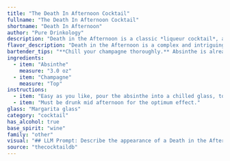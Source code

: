 ```yaml
---
title: "The Death In Afternoon Cocktail"
fullname: "The Death In Afternoon Cocktail"
shortname: "Death In Afternoon"
author: "Pure Drinkology"
description: "Death in the Afternoon is a classic *liqueur cocktail*, a category that combines spirits with other flavors, often sweet or herbal.  Created by Ernest Hemingway, the drink  combines the anise-flavored absinthe with champagne, reflecting Hemingway's fondness for both. "
flavor_description: "Death in the Afternoon is a complex and intriguing cocktail.  The Absinthe provides a strong, herbal, and slightly anise-flavored base, with notes of licorice and wormwood. The Champagne adds a touch of sweetness and effervescence, creating a delicate balance between the bitter and the sweet. The result is a unique and memorable cocktail that is both refreshing and challenging, reflecting its literary namesake. "
bartender_tips: "**Chill your champagne thoroughly.** Absinthe is already chilled, so you want the champagne to be as cold as possible to keep the drink refreshing.  **Use a high-quality absinthe.**  This is the star of the show!  **Pour the absinthe first, then top with champagne.** This ensures proper layering and preserves the absinthe's aroma. **Garnish with a sugar cube or a lemon twist** for an elegant touch. "
ingredients:
  - item: "Absinthe"
    measure: "3.0 oz"
  - item: "Champagne"
    measure: "Top"
instructions:
  - item: "Easy as you like, pour the absinthe into a chilled glass, top with champagne."
  - item: "Must be drunk mid afternoon for the optimum effect."
glass: "Margarita glass"
category: "cocktail"
has_alcohol: true
base_spirit: "wine"
family: "other"
visual: "## LLM Prompt: Describe the appearance of a Death in the Afternoon cocktail. **Imagine a tall, slender champagne flute filled with a pale, ethereal liquid. The top layer is a shimmering, almost translucent pale gold, reminiscent of moonlight on water. As you look deeper, the golden hue gradually fades into a deeper, more mysterious green, like a secret hidden beneath the surface.  This green, the color of Absinthe, swirls and dances in the bottom of the glass, creating an alluring contrast with the sparkling champagne above.  Tiny bubbles rise from the depths, shimmering like diamonds in the green, creating a delicate, almost hypnotic effect.  The overall impression is one of elegance and mystery, a captivating mix of lightness and darkness.** **Bonus:*** Describe the visual impact of the cocktail on the table or bar, especially in low-light conditions.* How does the appearance change as the ice melts and the cocktail chills?*  What are the visual effects of the Absinthe and Champagne mixing together? "
source: "thecocktaildb"
---
```


